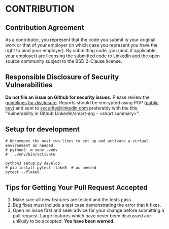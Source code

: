 # CONTRIBUTION

## Contribution Agreement

As a contributor, you represent that the code you submit is your original work or
that of your employer (in which case you represent you have the right to bind your
employer). By submitting code, you (and, if applicable, your employer) are
licensing the submitted code to LinkedIn and the open source community subject
to the BSD 2-Clause license.

## Responsible Disclosure of Security Vulnerabilities

**Do not file an issue on Github for security issues.**  Please review
the [guidelines for disclosure][disclosure_guidelines].  Reports should
be encrypted using PGP ([public key][pubkey]) and sent to
[security@linkedin.com][disclosure_email] preferably with the title
"Vulnerability in Github LinkedIn/smart-arg - &lt;short summary&gt;".

## Setup for development

```shell
# Uncomment the next two lines to set up and activate a virtual environment as needed
# python3 -m venv .venv
# . .venv/bin/activate

python3 setup.py develop
# pip install pytest-flake8  # as needed
pytest --flake8
```


## Tips for Getting Your Pull Request Accepted

1. Make sure all new features are tested and the tests pass.
2. Bug fixes must include a test case demonstrating the error that it fixes.
3. Open an issue first and seek advice for your change before submitting
   a pull request. Large features which have never been discussed are
   unlikely to be accepted. **You have been warned.**

[disclosure_guidelines]: https://www.linkedin.com/help/linkedin/answer/62924
[pubkey]: https://www.linkedin.com/help/linkedin/answer/79676
[disclosure_email]: mailto:security@linkedin.com?subject=Vulnerability%20in%20Github%20LinkedIn/smart-arg%20-%20%3Csummary%3E